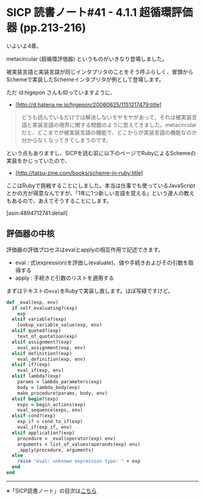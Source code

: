SICP 読書ノート#41 - 4.1.1 超循環評価器 (pp.213-216)
======================================

いよいよ4章。

metacircular (超循環評価器) というものがいきなり登場しました。

被実装言語と実装言語が同じインタプリタのことをそう呼ぶらしく、冒頭からSchemeで実装したSchemeインタプリタが例として登場します。

ただ id:higepon さんも仰っていますように、

* [http://d.hatena.ne.jp/higepon/20060625/1151217479:title]

> どうも読んでいるだけでは解決しないモヤモヤがあって、それは被実装言語と実装言語の境界に関する問題のように思えてきました。metacircularだと、どこまでが被実装言語の機能で、どこからが実装言語の機能なのか分からなくなってきてしまうのです。

という点もありますし、SICPを読む前に以下のページでRubyによるSchemeの実装をかじっていたので、

* [http://tatsu-zine.com/books/scheme-in-ruby:title]

ここはRubyで挑戦することにしました。本当は仕事でも使っているJavaScriptとかの方が得意なんですが、「1年に1つ新しい言語を覚える」という達人の教えもあるので、あえてそうすることにします。

[asin:4894712741:detail]


## 評価器の中核

評価器の評価プロセスはevalとapplyの相互作用で記述できます。

- eval : 式(expression)を評価し(evaluate)、値や手続きおよびその引数を取得する
- apply : 手続きと引数のリストを適用する


まずはテキストの```eval```をRubyで実装し直します。ほぼ写経ですけど。

```ruby
def _eval(exp, env)
  if self_evaluating?(exp)
    exp
  elsif variable?(exp)
    lookup_variable_value(exp, env)
  elsif quoted?(exp)
    text_of_quotation(exp)
  elsif assignment?(exp)
    eval_assignment(exp, env)
  elsif definition?(exp)
    eval_definition(exp, env)
  elsif if?(exp)
    eval_if(exp, env)
  elsif lambda?(exp)
    params = lambda_parameters(exp)
    body = lambda_body(exp)
    make_procedure(params, body, env)
  elsif begin?(exp)
    exps = begin_actions(exp)
    eval_sequence(exps, env)
  elsif cond?(exp)
    exp_if = cond_to_if(exp)
    eval_if(exp_if, env)
  elsif application?(exp)
    procedure = _eval(operator(exp) env)
    arguments = list_of_values(operands(exp) env)
    _apply(procedure, arguments)
  else
    raise "eval: unknown expression type: " + exp
  end
end
```








--------------------------------

※「SICP読書ノート」の目次は[こちら](/entry/sicp/index)


<script type="text/x-mathjax-config">
  MathJax.Hub.Config({ tex2jax: { inlineMath: [['$','$'], ["\\(","\\)"]] } });
</script>
<script type="text/javascript"
  src="http://cdn.mathjax.org/mathjax/latest/MathJax.js?config=TeX-AMS_HTML">
</script>
<meta http-equiv="X-UA-Compatible" CONTENT="IE=EmulateIE7" />
